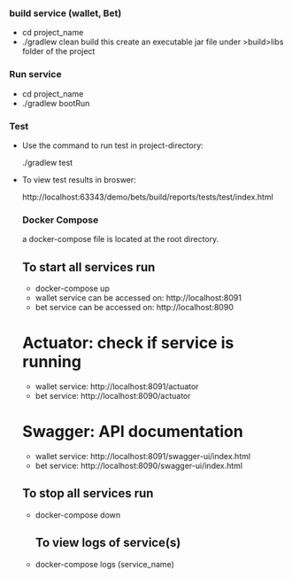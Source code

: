  ### build service (wallet, Bet)
 - cd project_name
 - ./gradlew clean build
 this create an executable jar file under >build>libs folder of the project

 ### Run service
 - cd project_name
 - ./gradlew bootRun

### Test
 - Use the command to run test in project-directory:

    ./gradlew test

- To view test results in broswer:

   http://localhost:63343/demo/bets/build/reports/tests/test/index.html

   
  ### Docker Compose
  a docker-compose file is located at the root directory. 
  ## To start all services run
   - docker-compose up
   - wallet service can be accessed on: http://localhost:8091
   - bet service can be accessed on: http://localhost:8090
  # Actuator: check if service is running
   - wallet service: http://localhost:8091/actuator
   - bet service: http://localhost:8090/actuator
  # Swagger: API documentation
   - wallet service: http://localhost:8091/swagger-ui/index.html
   - bet service: http://localhost:8090/swagger-ui/index.html
  ## To stop all services run
   - docker-compose down
     ## To view logs of service(s)
   - docker-compose logs (service_name)
